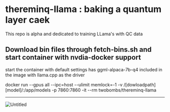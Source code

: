 # thereminq-llama : baking a quantum layer caek
This repo is alpha and dedicated to training LLama's with QC data

Download bin files through fetch-bins.sh and start container with nvdia-docker support
--------

start the container with default settings has ggml-alpaca-7b-q4 included in the image with llama.cpp as the driver

docker run --gpus all --ipc=host --ulimit memlock=-1 -v /[dowloadpath][model]/:/app/models -p 7860:7860 -it --rm twobombs/thereminq-llama

--------
![Untitled](https://user-images.githubusercontent.com/12692227/232248160-f4c2a3aa-fd19-4b62-b6f2-532ec44ca0e3.png)
